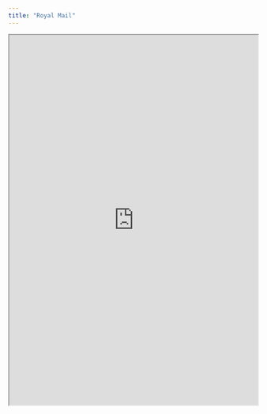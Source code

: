 ```yaml
---
title: "Royal Mail"
---
```



<iframe height="750" width="100%" src="https://ewelton.github.io/ktest/wiki.html#Royal%20Mail"></iframe>
